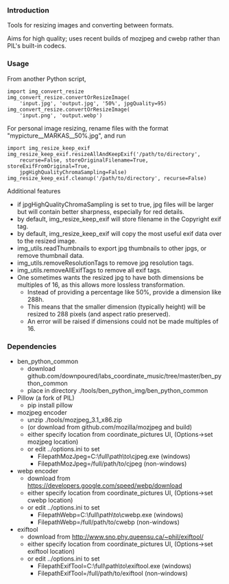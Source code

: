 
### Introduction

Tools for resizing images and converting between formats.

Aims for high quality; uses recent builds of mozjpeg and cwebp rather than PIL's built-in codecs.

### Usage

From another Python script,

	import img_convert_resize
	img_convert_resize.convertOrResizeImage(
		'input.jpg', 'output.jpg', '50%', jpgQuality=95)
	img_convert_resize.convertOrResizeImage(
		'input.png', 'output.webp')

For personal image resizing, rename files with the format "mypicture\_\_MARKAS\_\_50%.jpg", and run

	import img_resize_keep_exif
	img_resize_keep_exif.resizeAllAndKeepExif('/path/to/directory', 
		recurse=False, storeOriginalFilename=True, storeExifFromOriginal=True,
		jpgHighQualityChromaSampling=False)
	img_resize_keep_exif.cleanup('/path/to/directory', recurse=False)

Additional features

* if jpgHighQualityChromaSampling is set to true, jpg files will be larger but will contain better sharpness, especially for red details.
* by default, img_resize_keep_exif will store filename in the Copyright exif tag.
* by default, img_resize_keep_exif will copy the most useful exif data over to the resized image.
* img_utils.readThumbnails to export jpg thumbnails to other jpgs, or remove thumbnail data.
* img_utils.removeResolutionTags to remove jpg resolution tags.
* img_utils.removeAllExifTags to remove all exif tags.
* One sometimes wants the resized jpg to have both dimensions be multiples of 16, as this allows more lossless transformation.
	* Instead of providing a percentage like 50%, provide a dimension like 288h.
	* This means that the smaller dimension (typically height) will be resized to 288 pixels (and aspect ratio preserved).
	* An error will be raised if dimensions could not be made multiples of 16.

### Dependencies

* ben\_python\_common
	* download github.com/downpoured/labs\_coordinate\_music/tree/master/ben\_python\_common
	* place in directory ./tools/ben\_python\_img/ben\_python\_common
* Pillow (a fork of PIL)
	* pip install pillow
* mozjpeg encoder
	* unzip ./tools/mozjpeg\_3.1\_x86.zip
	* (or download from github.com/mozilla/mozjpeg and build)
	* either specify location from coordinate\_pictures UI, (Options->set mozjpeg location)
	* or edit ../options.ini to set 
		* FilepathMozJpeg=C:\full\path\to\cjpeg.exe (windows)
		* FilepathMozJpeg=/full/path/to/cjpeg (non-windows)
* webp encoder
	* download from https://developers.google.com/speed/webp/download
	* either specify location from coordinate\_pictures UI, (Options->set cwebp location)
	* or edit ../options.ini to set
		* FilepathWebp=C:\full\path\to\cwebp.exe (windows)
		* FilepathWebp=/full/path/to/cwebp (non-windows)
* exiftool
	* download from http://www.sno.phy.queensu.ca/~phil/exiftool/
	* either specify location from coordinate\_pictures UI, (Options->set exiftool location)
	* or edit ../options.ini to set 
		* FilepathExifTool=C:\full\path\to\exiftool.exe (windows)
		* FilepathExifTool=/full/path/to/exiftool (non-windows)
	